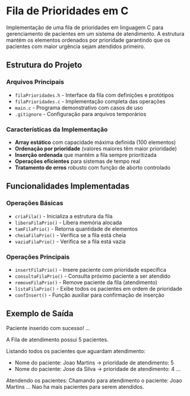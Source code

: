 # Fila de Prioridades em C

Implementação de uma fila de prioridades em linguagem C para gerenciamento de pacientes em um sistema de atendimento. A estrutura mantém os elementos ordenados por prioridade garantindo que os pacientes com maior urgência sejam atendidos primeiro.

## Estrutura do Projeto

### Arquivos Principais
- `filaPrioridades.h` - Interface da fila com definições e protótipos
- `filaPrioridades.c` - Implementação completa das operações
- `main.c` - Programa demonstrativo com casos de uso
- `.gitignore` - Configuração para arquivos temporários

### Características da Implementação
- **Array estático** com capacidade máxima definida (100 elementos)
- **Ordenação por prioridade** (valores maiores têm maior prioridade)
- **Inserção ordenada** que mantém a fila sempre prioritizada
- **Operações eficientes** para sistemas de tempo real
- **Tratamento de erros** robusto com função de aborto controlado

## Funcionalidades Implementadas

### Operações Básicas
- `criaFila()` - Inicializa a estrutura da fila
- `liberaFilaPrio()` - Libera memória alocada
- `tamFilaPrio()` - Retorna quantidade de elementos
- `cheiaFilaPrio()` - Verifica se a fila está cheia
- `vaziaFilaPrio()` - Verifica se a fila está vazia

### Operações Principais
- `insertFilaPrio()` - Insere paciente com prioridade específica
- `consultaFilaPrio()` - Consulta próximo paciente a ser atendido
- `removeFilaPrio()` - Remove paciente da fila (atendimento)
- `listaFilaPrio()` - Exibe todos os pacientes em ordem de prioridade
- `confInsert()` - Função auxiliar para confirmação de inserção

## Exemplo de Saída

Paciente inserido com sucesso!
...

A Fila de atendimento possui 5 pacientes.

Listando todos os pacientes que aguardam atendimento:

- Nome do paciente: Joao Martins -> prioridade de atendimento: 5
- Nome do paciente: Jose da Silva -> prioridade de atendimento: 4
...

Atendendo os pacientes:
Chamando para atendimento o paciente: Joao Martins
...
Nao ha mais pacientes para serem atendidos.
